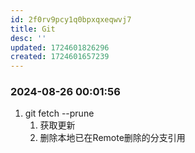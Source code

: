 ```yaml
---
id: 2f0rv9pcy1q0bpxqxeqwvj7
title: Git
desc: ''
updated: 1724601826296
created: 1724601657239
---
```


### 2024-08-26 00:01:56

1. git fetch --prune
   1. 获取更新
   2. 删除本地已在Remote删除的分支引用
